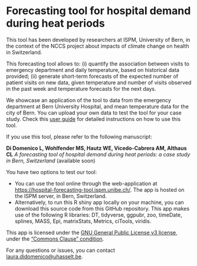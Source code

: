 # Forecasting tool for hospital demand during heat periods

This tool has been developed by researchers at ISPM, University of Bern, in the context of the NCCS project about impacts of climate change on health in Switzerland.

This forecasting tool allows to:
(i) quantify the association between visits to emergency department and daily temperature, based on historical data provided;
(ii) generate short-term forecasts of the expected number of patient visits on new data, given temperature and number of visits observed in the past week and temperature forecasts for the next days.

We showcase an application of the tool to data from the emergency department at Bern University Hospital, and mean temperature data for the city of Bern.
You can upload your own data to test the tool for your case study. Check this [user guide](https://hospital-forecasting-tool.ispm.unibe.ch/USER-GUIDE.html) for detailed instructions on how to use this tool.

If you use this tool, please refer to the following manuscript:

__Di Domenico L, Wohlfender MS, Hautz WE, Vicedo-Cabrera AM, Althaus CL__
_A forecasting tool of hospital demand during heat periods: a case study in Bern, Switzerland_ (available soon)

You have two options to test our tool:
- You can use the tool online through the web-application at https://hospital-forecasting-tool.ispm.unibe.ch/. The app is hosted on the ISPM server, in Bern, Switzerland.
- Alternatively, to run this R shiny app locally on your machine, you can download this source code from this GitHub repository. This app makes use of the following R libraries: DT, tidyverse, ggpubr, zoo, timeDate, splines, MASS, Epi, matrixStats, Metrics, ciTools, viridis.

This app is licensed under the [GNU General Public License v3 license](https://www.gnu.org/licenses/gpl-3.0.html), under the [“Commons Clause” condition](https://commonsclause.com/).

For any questions or issues, you can contact laura.didomenico@uhasselt.be.





